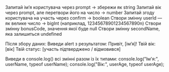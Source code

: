 Запитай ім’я користувача через prompt → збережи як string
Запитай вік через prompt, але перетвори його на число → number
Запитай згоду користувача на участь через confirm → boolean
Створи змінну userId — як велике число → bigInt (наприклад, 12345678901234567890n)
Створи змінну bonusCode, значення якої буде null
Створи змінну secondName, яка залишиться undefined

Після збору даних:
Виведи alert з результатом:
Привіт, [ім’я]!
Твій вік: [вік]
Твій статус: [участь підтверджено / відмовився]

Виведи в console.log() всі змінні разом із їх типами:
console.log("Ім'я:", userName, typeof userName);
console.log("Вік:", userAge, typeof userAge);
